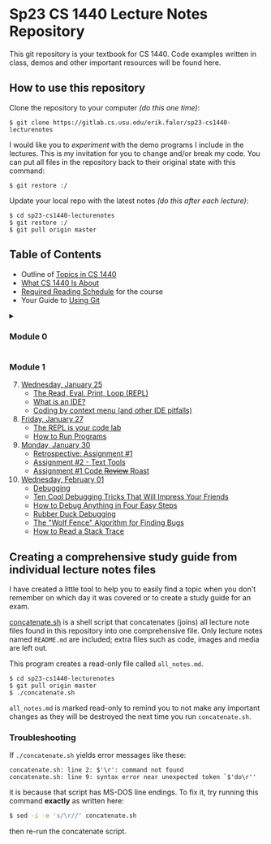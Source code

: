 # Sp23 CS 1440 Lecture Notes Repository

This git repository is your textbook for CS 1440.
Code examples written in class, demos and other important resources will be found here.


## How to use this repository

Clone the repository to your computer *(do this one time)*:

```
$ git clone https://gitlab.cs.usu.edu/erik.falor/sp23-cs1440-lecturenotes
```

I would like you to *experiment* with the demo programs I include in the lectures.  This is my invitation for you to change and/or break my code.  You can put all files in the repository back to their original state with this command:

```
$ git restore :/
```

Update your local repo with the latest notes *(do this after each lecture)*:

```
$ cd sp23-cs1440-lecturenotes
$ git restore :/
$ git pull origin master
```


## Table of Contents

*   Outline of [Topics in CS 1440](./Outline_of_Topics.md)
*   [What CS 1440 Is About](./What_CS_1440_Is_About.md)
*   [Required Reading Schedule](./Required_Reading_Schedule.md) for the course
*   Your Guide to [Using Git](./Using_Git/README.md)

<details>
<summary><h3>Module 0</h3></summary>

01. [Monday, January 09](./Module0/Lec01-Mon_Jan_09/README.md)
	* [Get to know your professor](./Module0/Lec01-Mon_Jan_09/README.md#get-to-know-your-professor)
	* [You're hired](./Module0/Lec01-Mon_Jan_09/README.md#youre-hired)
	* [What CS 1440 is about](./Module0/Lec01-Mon_Jan_09/README.md#what-cs-1440-is-about)
	* [Problem-Solving Activity: When will you find time to sleep](./Module0/Lec01-Mon_Jan_09/README.md#problem-solving-activity-when-will-you-find-time-to-sleep)
02. [Wednesday, January 11](./Module0/Lec02-Wed_Jan_11/README.md)
	* [Be The Designated Questioner](./Module0/Lec02-Wed_Jan_11/README.md#be-the-designated-questioner)
	* [Setting up your computer for DuckieCorp](./Module0/Lec02-Wed_Jan_11/README.md#setting-up-your-computer-for-duckiecorp)
	* [Assignment #0: Shell Tutor](./Module0/Lec02-Wed_Jan_11/README.md#assignment-0-shell-tutor)
	* [Why are we learning an interface straight out of the 70's](./Module0/Lec02-Wed_Jan_11/README.md#why-are-we-learning-an-interface-straight-out-of-the-70s)
	* [Unix command line basics](./Module0/Lec02-Wed_Jan_11/README.md#unix-command-line-basics)
03. [Friday, January 13](./Module0/Lec03-Fri_Jan_13/README.md)
	* [Using Git at DuckieCorp](./Module0/Lec03-Fri_Jan_13/README.md#using-git-at-duckiecorp)
04. [Wednesday, January 18](./Module0/Lec04-Wed_Jan_18/README.md)
	* [When to Submit Your Work](./Module0/Lec04-Wed_Jan_18/README.md#when-to-submit-your-work)
	* [Assignment #1: Tic-Tac-Toe](./Module0/Lec04-Wed_Jan_18/README.md#assignment-1-tic-tac-toe)
	* [Software Development Plan and Sprint Signature](./Module0/Lec04-Wed_Jan_18/README.md#software-development-plan-and-sprint-signature)
	* [The Markdown markup language](./Module0/Lec04-Wed_Jan_18/README.md#the-markdown-markup-language)
05. [Friday, January 20](./Module0/Lec05-Fri_Jan_20/README.md)
	* [Stand Up Scrum Meetings](./Module0/Lec05-Fri_Jan_20/README.md#stand-up-scrum-meetings)
	* [Retrospective: Assignment #0](./Module0/Lec05-Fri_Jan_20/README.md#retrospective-assignment-0)
	* [How to Report Bugs Effectively](./Module0/Lec05-Fri_Jan_20/README.md#how-to-report-bugs-effectively)
06. [Monday, January 23](./Module0/Lec06-Mon_Jan_23/README.md)
	* [How to Use the Lecture Notes](./Module0/Lec06-Mon_Jan_23/README.md#how-to-use-the-lecture-notes)
	* [Using Modules for code organization](./Module0/Lec06-Mon_Jan_23/README.md#using-modules-for-code-organization)
	* [Namespace Collision Quiz](./Module0/Lec06-Mon_Jan_23/README.md#namespace-collision-quiz)

</details>


### Module 1
07. [Wednesday, January 25](./Module1/Lec07-Wed_Jan_25/README.md)
	* [The Read, Eval, Print, Loop (REPL)](./Module1/Lec07-Wed_Jan_25/README.md#the-read-eval-print-loop-repl)
	* [What is an IDE?](./Module1/Lec07-Wed_Jan_25/README.md#what-is-an-ide)
	* [Coding by context menu (and other IDE pitfalls)](./Module1/Lec07-Wed_Jan_25/README.md#coding-by-context-menu-and-other-ide-pitfalls)
08. [Friday, January 27](./Module1/Lec08-Fri_Jan_27/README.md)
	* [The REPL is your code lab](./Module1/Lec08-Fri_Jan_27/README.md#the-repl-is-your-code-lab)
	* [How to Run Programs](./Module1/Lec08-Fri_Jan_27/README.md#how-to-run-programs)
09. [Monday, January 30](./Module1/Lec09-Mon_Jan_30/README.md)
	* [Retrospective: Assignment #1](./Module1/Lec09-Mon_Jan_30/README.md#retrospective-assignment-1)
	* [Assignment #2 - Text Tools](./Module1/Lec09-Mon_Jan_30/README.md#assignment-2-text-tools)
	* [Assignment #1 Code ~~Review~~ Roast](./Module1/Lec09-Mon_Jan_30/README.md#assignment-1-code-review-roast)
10. [Wednesday, February 01](./Module1/Lec10-Wed_Feb_01/README.md)
	* [Debugging](./Module1/Lec10-Wed_Feb_01/README.md#debugging)
	* [Ten Cool Debugging Tricks That Will Impress Your Friends](./Module1/Lec10-Wed_Feb_01/README.md#ten-cool-debugging-tricks-that-will-impress-your-friends)
	* [How to Debug Anything in Four Easy Steps](./Module1/Lec10-Wed_Feb_01/README.md#how-to-debug-anything-in-four-easy-steps)
	* [Rubber Duck Debugging](./Module1/Lec10-Wed_Feb_01/README.md#rubber-duck-debugging)
	* [The "Wolf Fence" Algorithm for Finding Bugs](./Module1/Lec10-Wed_Feb_01/README.md#the-wolf-fence-algorithm-for-finding-bugs)
	* [How to Read a Stack Trace](./Module1/Lec10-Wed_Feb_01/README.md#how-to-read-a-stack-trace)



## Creating a comprehensive study guide from individual lecture notes files

I have created a little tool to help you to easily find a topic when you don't
remember on which day it was covered or to create a study guide for an exam.

[concatenate.sh](./concatenate.sh) is a shell script that concatenates (joins)
all lecture note files found in this repository into one comprehensive file.
Only lecture notes named `README.md` are included; extra files such as code,
images and media are left out.

This program creates a read-only file called `all_notes.md`.

```
$ cd sp23-cs1440-lecturenotes
$ git pull origin master
$ ./concatenate.sh
```

`all_notes.md`  is marked read-only to remind you to not make any important
changes as they will be destroyed the next time you run `concatenate.sh`.


### Troubleshooting

If `./concatenate.sh` yields error messages like these:

```
concatenate.sh: line 2: $'\r': command not found
concatenate.sh: line 9: syntax error near unexpected token `$'do\r''
```

it is because that script has MS-DOS line endings.  To fix it, try running this command **exactly** as written here:

```bash
$ sed -i -e 's/\r//' concatenate.sh
```

then re-run the concatenate script.
